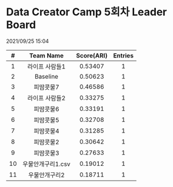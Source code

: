 # Data Creator Camp 5회차 Leader Board
2021/09/25 15:04

|#|Team Name|Score(ARI)|Entries|  
|:---:|:---:|:---:|:---:|  
|1|라이프 사람들1|0.53407|1|  
|2|Baseline|0.50623|1|  
|3|피땀콧물7|0.46586|1|  
|4|라이프 사람들2|0.33275|1|  
|5|피땀콧물6|0.33191|1|  
|6|피땀콧물5|0.32708|1|  
|7|피땀콧물4|0.31285|1|  
|8|피땀콧물2|0.30642|1|  
|9|피땀콧물3|0.27633|1|  
|10|우물안개구리1.csv|0.19012|1|  
|11|우물안개구리2|0.18711|1|  
